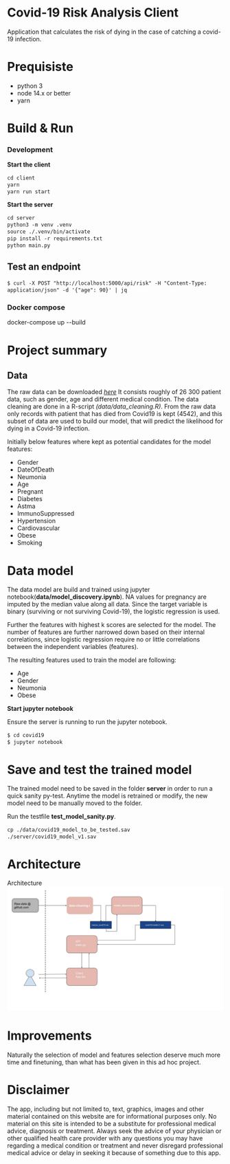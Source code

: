 # Covid-19 Risk Analysis Client

Application that calculates the risk of dying in the case of catching a covid-19 infection.

# Prequisiste

- python 3
- node 14.x or better
- yarn

# Build & Run

### Development

**Start the client**
```
cd client
yarn
yarn run start
```

**Start the server**
```
cd server
python3 -m venv .venv
source ./.venv/bin/activate
pip install -r requirements.txt
python main.py
```
## Test an endpoint
```
$ curl -X POST "http://localhost:5000/api/risk" -H "Content-Type: application/json" -d '{"age": 90}' | jq
```

### Docker compose

docker-compose up --build

# Project summary

## Data ##
The raw data can be downloaded *[here](http://raw.githubusercontent.com/marianarf/covid19_mexico_analysis/master/mexico_covid19.csv)* It consists roughly of 26 300 patient data, such as gender, age and different medical condition.
The data cleaning are done in a R-script *(data/data_cleaning.R)*.
From the raw data only records with patient that has died from Covid19 is kept (4542), and this subset of data are used to build our model, that will predict the likelihood for dying in a Covid-19 infection.

Initially below features where kept as potential candidates for the model features:
- Gender
- DateOfDeath
- Neumonia
- Age
- Pregnant
- Diabetes
- Astma
- ImmunoSuppressed
- Hypertension
- Cardiovascular
- Obese
- Smoking


# Data model
The data model are build and trained using jupyter notebook(**data/model_discovery.ipynb**).
NA values for pregnancy are imputed by the median value along all data.
Since the target variable is binary (surviving or not surviving Covid-19), the logistic regression is used.

Further the features with highest k scores are selected for the model.
The number of features are further narrowed down based on their internal correlations, since logistic regression require no or little correlations between the independent variables (features).

The resulting features used to train the model are following:
- Age
- Gender  
- Neumonia       
- Obese


**Start jupyter notebook**

Ensure the server is running to run the jupyter notebook.

```
$ cd covid19
$ jupyter notebook
```

# Save and test the trained model

The trained model need to be saved in the folder **server** in order to run a quick sanity py-test.
Anytime the model is retrained or modify, the new model need to be manually moved to the folder.

Run the testfile **test_model_sanity.py**.

```
cp ./data/covid19_model_to_be_tested.sav
./server/covid19_model_v1.sav
```

# Architecture

Architecture![Architecture](/client/public/architecture.jpg)

# Improvements
Naturally the selection of model and features selection deserve much more time and finetuning, than what has been given in this ad hoc project.

# Disclaimer
The app, including but not limited to, text, graphics, images and other material contained on this website are for informational purposes only. No material on this site is intended to be a substitute for professional medical advice, diagnosis or treatment. Always seek the advice of your physician or other qualified health care provider with any questions you may have regarding a medical condition or treatment and never disregard professional medical advice or delay in seeking it because of something due to this app.
